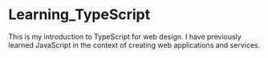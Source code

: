 # Learning_TypeScript
 
This is my introduction to TypeScript for web design. I have previously learned JavaScript in the context of creating web applications and services. 
